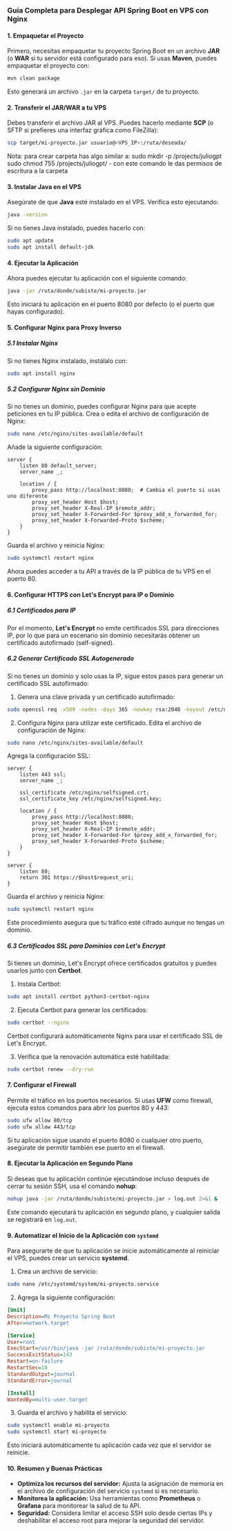 ### Guía Completa para Desplegar API Spring Boot en VPS con Nginx

#### 1. **Empaquetar el Proyecto**

Primero, necesitas empaquetar tu proyecto Spring Boot en un archivo **JAR** (o **WAR** si tu servidor está configurado para eso). Si usas **Maven**, puedes empaquetar el proyecto con:

```bash
mvn clean package
```

Esto generará un archivo `.jar` en la carpeta `target/` de tu proyecto.

#### 2. **Transferir el JAR/WAR a tu VPS**

Debes transferir el archivo JAR al VPS. Puedes hacerlo mediante **SCP** (o SFTP si prefieres una interfaz gráfica como FileZilla):

```bash
scp target/mi-proyecto.jar usuario@<VPS_IP>:/ruta/deseada/
```

Nota: para crear carpeta has algo similar a:
sudo mkdir -p /projects/juliogpt
sudo chmod 755 /projects/juliogpt/ - con este comando le das permisos de escritura a la carpeta

#### 3. **Instalar Java en el VPS**

Asegúrate de que **Java** esté instalado en el VPS. Verifica esto ejecutando:

```bash
java -version
```

Si no tienes Java instalado, puedes hacerlo con:

```bash
sudo apt update
sudo apt install default-jdk
```

#### 4. **Ejecutar la Aplicación**

Ahora puedes ejecutar tu aplicación con el siguiente comando:

```bash
java -jar /ruta/donde/subiste/mi-proyecto.jar
```

Esto iniciará tu aplicación en el puerto 8080 por defecto (o el puerto que hayas configurado).

#### 5. **Configurar Nginx para Proxy Inverso**

##### **5.1 Instalar Nginx**

Si no tienes Nginx instalado, instálalo con:

```bash
sudo apt install nginx
```

##### **5.2 Configurar Nginx sin Dominio**

Si no tienes un dominio, puedes configurar Nginx para que acepte peticiones en tu IP pública. Crea o edita el archivo de configuración de Nginx:

```bash
sudo nano /etc/nginx/sites-available/default
```

Añade la siguiente configuración:

```nginx
server {
    listen 80 default_server;
    server_name _;

    location / {
        proxy_pass http://localhost:8080;  # Cambia el puerto si usas uno diferente
        proxy_set_header Host $host;
        proxy_set_header X-Real-IP $remote_addr;
        proxy_set_header X-Forwarded-For $proxy_add_x_forwarded_for;
        proxy_set_header X-Forwarded-Proto $scheme;
    }
}
```

Guarda el archivo y reinicia Nginx:

```bash
sudo systemctl restart nginx
```

Ahora puedes acceder a tu API a través de la IP pública de tu VPS en el puerto 80.

#### 6. **Configurar HTTPS con Let's Encrypt para IP o Dominio**

##### **6.1 Certificados para IP**

Por el momento, **Let's Encrypt** no emite certificados SSL para direcciones IP, por lo que para un escenario sin dominio necesitarás obtener un certificado autofirmado (self-signed).

##### **6.2 Generar Certificado SSL Autogenerado**

Si no tienes un dominio y solo usas la IP, sigue estos pasos para generar un certificado SSL autofirmado:

1. Genera una clave privada y un certificado autofirmado:

```bash
sudo openssl req -x509 -nodes -days 365 -newkey rsa:2048 -keyout /etc/nginx/selfsigned.key -out /etc/nginx/selfsigned.crt
```

2. Configura Nginx para utilizar este certificado. Edita el archivo de configuración de Nginx:

```bash
sudo nano /etc/nginx/sites-available/default
```

Agrega la configuración SSL:

```nginx
server {
    listen 443 ssl;
    server_name _;

    ssl_certificate /etc/nginx/selfsigned.crt;
    ssl_certificate_key /etc/nginx/selfsigned.key;

    location / {
        proxy_pass http://localhost:8080;
        proxy_set_header Host $host;
        proxy_set_header X-Real-IP $remote_addr;
        proxy_set_header X-Forwarded-For $proxy_add_x_forwarded_for;
        proxy_set_header X-Forwarded-Proto $scheme;
    }
}

server {
    listen 80;
    return 301 https://$host$request_uri;
}
```

Guarda el archivo y reinicia Nginx:

```bash
sudo systemctl restart nginx
```

Este procedimiento asegura que tu tráfico esté cifrado aunque no tengas un dominio.

##### **6.3 Certificados SSL para Dominios con Let's Encrypt**

Si tienes un dominio, Let's Encrypt ofrece certificados gratuitos y puedes usarlos junto con **Certbot**.

1. Instala Certbot:

```bash
sudo apt install certbot python3-certbot-nginx
```

2. Ejecuta Certbot para generar los certificados:

```bash
sudo certbot --nginx
```

Certbot configurará automáticamente Nginx para usar el certificado SSL de Let's Encrypt.

3. Verifica que la renovación automática esté habilitada:

```bash
sudo certbot renew --dry-run
```

#### 7. **Configurar el Firewall**

Permite el tráfico en los puertos necesarios. Si usas **UFW** como firewall, ejecuta estos comandos para abrir los puertos 80 y 443:

```bash
sudo ufw allow 80/tcp
sudo ufw allow 443/tcp
```

Si tu aplicación sigue usando el puerto 8080 o cualquier otro puerto, asegúrate de permitir también ese puerto en el firewall.

#### 8. **Ejecutar la Aplicación en Segundo Plano**

Si deseas que tu aplicación continúe ejecutándose incluso después de cerrar tu sesión SSH, usa el comando **nohup**:

```bash
nohup java -jar /ruta/donde/subiste/mi-proyecto.jar > log.out 2>&1 &
```

Este comando ejecutará tu aplicación en segundo plano, y cualquier salida se registrará en `log.out`.

#### 9. **Automatizar el Inicio de la Aplicación con `systemd`**

Para asegurarte de que tu aplicación se inicie automáticamente al reiniciar el VPS, puedes crear un servicio **systemd**.

1. Crea un archivo de servicio:

```bash
sudo nano /etc/systemd/system/mi-proyecto.service
```

2. Agrega la siguiente configuración:

```ini
[Unit]
Description=Mi Proyecto Spring Boot
After=network.target

[Service]
User=root
ExecStart=/usr/bin/java -jar /ruta/donde/subiste/mi-proyecto.jar
SuccessExitStatus=143
Restart=on-failure
RestartSec=10
StandardOutput=journal
StandardError=journal

[Install]
WantedBy=multi-user.target
```

3. Guarda el archivo y habilita el servicio:

```bash
sudo systemctl enable mi-proyecto
sudo systemctl start mi-proyecto
```

Esto iniciará automáticamente tu aplicación cada vez que el servidor se reinicie.

#### 10. **Resumen y Buenas Prácticas**

- **Optimiza los recursos del servidor:** Ajusta la asignación de memoria en el archivo de configuración del servicio `systemd` si es necesario.
- **Monitorea la aplicación:** Usa herramientas como **Prometheus** o **Grafana** para monitorear la salud de tu API.
- **Seguridad:** Considera limitar el acceso SSH solo desde ciertas IPs y deshabilitar el acceso root para mejorar la seguridad del servidor.
